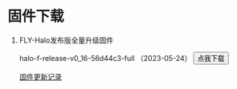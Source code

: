 # 固件下载

1. FLY-Halo发布版全量升级固件

    halo-f-release-v0_16-56d44c3-full （2023-05-24） <button type="button" onclick="window.location.href='https://cdn.mellow.klipper.cn/firmware/halo-f-release-v0_16-56d44c3-full.bin'">点我下载</button>

    [固件更新记录](/board/fly_halo/updatelog_halo)
